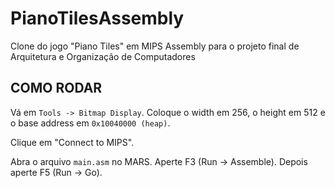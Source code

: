 # PianoTilesAssembly
Clone do jogo "Piano Tiles" em MIPS Assembly para o projeto final de Arquitetura e Organização de Computadores

## COMO RODAR

Vá em `Tools -> Bitmap Display`. Coloque o width em 256, o height em 512 e o base address em `0x10040000 (heap)`.

Clique em "Connect to MIPS".

Abra o arquivo `main.asm` no MARS. Aperte F3 (Run -> Assemble). Depois aperte F5 (Run -> Go).
